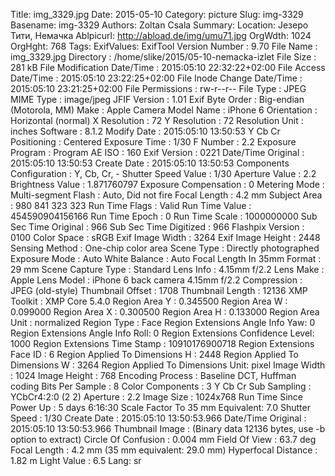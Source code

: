 Title: img_3329.jpg
Date: 2015-05-10
Category: picture
Slug: img-3329
Basename: img-3329
Authors: Zoltan Csala
Summary:
Location: Језеро Тити, Немачка
Ablpicurl: http://abload.de/img/umu71.jpg
OrgWdth: 1024
OrgHght: 768
Tags:
ExifValues: ExifTool Version Number : 9.70
            File Name : img_3329.jpg
            Directory : /home/slike/2015/05-10-nemacka-izlet
            File Size : 281 kB
            File Modification Date/Time : 2015:05:10 22:32:22+02:00
            File Access Date/Time : 2015:05:10 23:22:25+02:00
            File Inode Change Date/Time : 2015:05:10 23:21:25+02:00
            File Permissions : rw-r--r--
            File Type : JPEG
            MIME Type : image/jpeg
            JFIF Version : 1.01
            Exif Byte Order : Big-endian (Motorola, MM)
            Make : Apple
            Camera Model Name : iPhone 6
            Orientation : Horizontal (normal)
            X Resolution : 72
            Y Resolution : 72
            Resolution Unit : inches
            Software : 8.1.2
            Modify Date : 2015:05:10 13:50:53
            Y Cb Cr Positioning : Centered
            Exposure Time : 1/30
            F Number : 2.2
            Exposure Program : Program AE
            ISO : 160
            Exif Version : 0221
            Date/Time Original : 2015:05:10 13:50:53
            Create Date : 2015:05:10 13:50:53
            Components Configuration : Y, Cb, Cr, -
            Shutter Speed Value : 1/30
            Aperture Value : 2.2
            Brightness Value : 1.871760797
            Exposure Compensation : 0
            Metering Mode : Multi-segment
            Flash : Auto, Did not fire
            Focal Length : 4.2 mm
            Subject Area : 980 841 323 323
            Run Time Flags : Valid
            Run Time Value : 454590904156166
            Run Time Epoch : 0
            Run Time Scale : 1000000000
            Sub Sec Time Original : 966
            Sub Sec Time Digitized : 966
            Flashpix Version : 0100
            Color Space : sRGB
            Exif Image Width : 3264
            Exif Image Height : 2448
            Sensing Method : One-chip color area
            Scene Type : Directly photographed
            Exposure Mode : Auto
            White Balance : Auto
            Focal Length In 35mm Format : 29 mm
            Scene Capture Type : Standard
            Lens Info : 4.15mm f/2.2
            Lens Make : Apple
            Lens Model : iPhone 6 back camera 4.15mm f/2.2
            Compression : JPEG (old-style)
            Thumbnail Offset : 1708
            Thumbnail Length : 12136
            XMP Toolkit : XMP Core 5.4.0
            Region Area Y : 0.345500
            Region Area W : 0.099000
            Region Area X : 0.300500
            Region Area H : 0.133000
            Region Area Unit : normalized
            Region Type : Face
            Region Extensions Angle Info Yaw: 0
            Region Extensions Angle Info Roll: 0
            Region Extensions Confidence Level: 1000
            Region Extensions Time Stamp : 10910176900718
            Region Extensions Face ID : 6
            Region Applied To Dimensions H : 2448
            Region Applied To Dimensions W : 3264
            Region Applied To Dimensions Unit: pixel
            Image Width : 1024
            Image Height : 768
            Encoding Process : Baseline DCT, Huffman coding
            Bits Per Sample : 8
            Color Components : 3
            Y Cb Cr Sub Sampling : YCbCr4:2:0 (2 2)
            Aperture : 2.2
            Image Size : 1024x768
            Run Time Since Power Up : 5 days 6:16:30
            Scale Factor To 35 mm Equivalent: 7.0
            Shutter Speed : 1/30
            Create Date : 2015:05:10 13:50:53.966
            Date/Time Original : 2015:05:10 13:50:53.966
            Thumbnail Image : (Binary data 12136 bytes, use -b option to extract)
            Circle Of Confusion : 0.004 mm
            Field Of View : 63.7 deg
            Focal Length : 4.2 mm (35 mm equivalent: 29.0 mm)
            Hyperfocal Distance : 1.82 m
            Light Value : 6.5
Lang: sr

